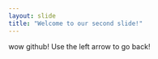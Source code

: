 ```yaml
---
layout: slide
title: "Welcome to our second slide!"
---
```

wow github!
Use the left arrow to go back!
